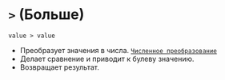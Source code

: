 # `>` (Больше)

`value > value`

- Преобразует значения в числа. [`Численное преобразование`](<../ТЕОРИЯ/Преобразование (численное).md>)
- Делает сравнение и приводит к булеву значению.
- Возвращает результат.
